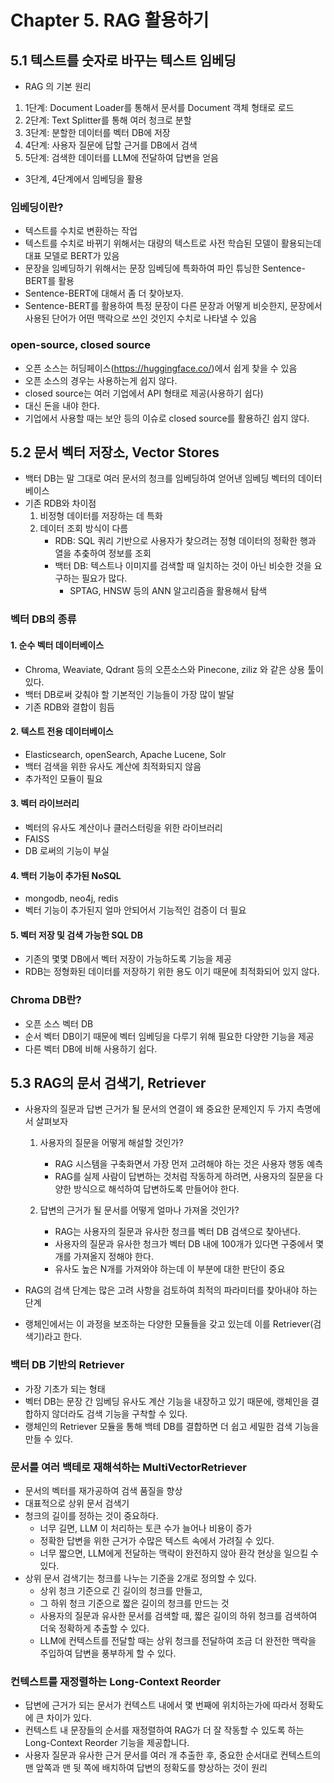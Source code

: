 # Chapter 5. RAG 활용하기

## 5.1 텍스트를 숫자로 바꾸는 텍스트 임베딩

* RAG 의 기본 원리

1. 1단계: Document Loader를 통해서 문서를 Document 객체 형태로 로드
1. 2단계: Text Splitter를 통해 여러 청크로 분할
1. 3단계: 분할한 데이터를 벡터 DB에 저장
1. 4단계: 사용자 질문에 답할 근거를 DB에서 검색
1. 5단계: 검색한 데이터를 LLM에 전달하여 답변을 얻음

* 3단계, 4단계에서 임베딩을 활용

### 임베딩이란?

* 텍스트를 수치로 변환하는 작업
* 텍스트를 수치로 바뀌기 위해서는 대량의 텍스트로 사전 학습된 모델이 활용되는데 대표 모델로 BERT가 있음
* 문장을 임베딩하기 위해서는 문장 임베딩에 특화하여 파인 튜닝한 Sentence-BERT를 활용
* Sentence-BERT에 대해서 좀 더 찾아보자.
* Sentence-BERT를 활용하여 특정 문장이 다른 문장과 어떻게 비슷한지, 문장에서 사용된 단어가 어떤 맥락으로 쓰인 것인지 수치로 나타낼 수 있음

### open-source, closed source

* 오픈 소스는 허딩페이스(https://huggingface.co/)에서 쉽게 찾을 수 있음
* 오픈 소스의 경우는 사용하는게 쉽지 않다.
* closed source는 여러 기업에서 API 형태로 제공(사용하기 쉽다)
* 대신 돈을 내야 한다.
* 기업에서 사용할 때는 보안 등의 이슈로 closed source를 활용하긴 쉽지 않다.


## 5.2 문서 벡터 저장소, Vector Stores

* 백터 DB는 말 그대로 여러 문서의 청크를 임베딩하여 얻어낸 임베딩 벡터의 데이터베이스
* 기존 RDB와 차이점
   1. 비정형 데이터를 저장하는 데 특화
   2. 데이터 조회 방식이 다름
      * RDB: SQL 쿼리 기반으로 사용자가 찾으려는 정형 데이터의 정확한 행과 열을 추춪하여 정보를 조회
      * 백터 DB: 텍스트나 이미지를 검색할 때 일치하는 것이 아닌 비슷한 것을 요구하는 필요가 많다.
        * SPTAG, HNSW 등의 ANN 알고리즘을 활용해서 탐색

### 벡터 DB의 종류

#### 1. 순수 벡터 데이터베이스

* Chroma, Weaviate, Qdrant 등의 오픈소스와 Pinecone, ziliz 와 같은 상용 툴이 있다.
* 백터 DB로써 갖춰야 할 기본적인 기능들이 가장 많이 발달
* 기존 RDB와 결합이 힘듬

#### 2. 텍스트 전용 데이터베이스

* Elasticsearch, openSearch, Apache Lucene, Solr
* 백터 검색을 위한 유사도 계산에 최적화되지 않음
* 추가적인 모듈이 필요

#### 3. 벡터 라이브러리

* 벡터의 유사도 계산이나 클러스터링을 위한 라이브러리
* FAISS
* DB 로써의 기능이 부실

#### 4. 백터 기능이 추가된 NoSQL

* mongodb, neo4j, redis
* 벡터 기능이 추가된지 얼마 안되어서 기능적인 검증이 더 필요

#### 5. 벡터 저장 및 검색 가능한 SQL DB

* 기존의 몇몇 DB에서 벡터 저장이 가능하도록 기능을 제공
* RDB는 정형화된 데이터를 저장하기 위한 용도 이기 때문에 최적화되어 있지 않다.


### Chroma DB란?

* 오픈 소스 벡터 DB
* 순서 벡터 DB이기 때문에 벡터 임베딩을 다루기 위해 필요한 다양한 기능을 제공
* 다른 벡터 DB에 비해 사용하기 쉽다.

## 5.3 RAG의 문서 검색기, Retriever

* 사용자의 질문과 답변 근거가 될 문서의 연결이 왜 중요한 문제인지 두 가지 측명에서 살펴보자
   1. 사용자의 질문을 어떻게 해설할 것인가?
      * RAG 시스템을 구축화면서 가장 먼저 고려해야 하는 것은 사용자 행동 예측
      * RAG를 실제 사람이 답변하는 것처럼 작동하게 하려면, 사용자의 질문을 다양한 방식으로 해석하여 답변하도록 만들어야 한다.

   2. 답변의 근거가 될 문서를 어떻게 얼마나 가져올 것인가?
      * RAG는 사용자의 질문과 유사한 청크를 벡터 DB 검색으로 찾아낸다.
      * 사용자의 질문과 유사한 청크가 벡터 DB 내에 100개가 있다면 구중에서 몇 개를 가져올지 정해야 한다.
      * 유사도 높은 N개를 가져와야 하는데 이 부분에 대한 판단이 중요

* RAG의 검색 단계는 많은 고려 사항을 검토하여 최적의 파라미터를 찾아내야 하는 단계
* 랭체인에서는 이 과정을 보조하는 다양한 모듈들을 갖고 있는데 이를 Retriever(검색기)라고 한다.

### 백터 DB 기반의 Retriever

* 가장 기초가 되는 형태
* 벡터 DB는 문장 간 임베딩 유사도 계산 기능을 내장하고 있기 때문에, 랭체인을 결합하지 않더라도 검색 기능을 구착할 수 있다.
* 랭체인의 Retriever 모듈을 통해 백테 DB를 결합하면 더 쉽고 세밀한 검색 기능을 만들 수 있다.

### 문서를 여러 백테로 재해석하는 MultiVectorRetriever

* 문서의 벡터를 재가공하여 검색 품질을 향상
* 대표적으로 상위 문서 검색기
* 청크의 길이를 정하는 것이 중요하다.
   * 너무 길면, LLM 이 처리하는 토큰 수가 늘어나 비용이 증가
   * 정확한 답변을 위한 근거가 수많은 텍스트 속에서 가려질 수 있다.
   * 너무 짧으면, LLM에게 전달하는 맥락이 완전하지 않아 환각 현상을 일으킬 수 있다.
* 상위 문서 검색기는 청크를 나누는 기준을 2개로 정의할 수 있다.
   * 상위 청크 기준으로 긴 길이의 청크를 만들고,
   * 그 하위 청크 기준으로 짧은 길이의 청크를 만드는 것
   * 사용자의 질문과 유사한 문서를 검색할 때, 짧은 길이의 하위 청크를 검색하여 더욱 정확하게 추출할 수 있다.
   * LLM에 컨텍스트를 전달할 때는 상위 청크를 전달하여 조금 더 완전한 맥락을 주입하여 답변을 풍부하게 할 수 있다.


### 컨텍스트를 재정렬하는 Long-Context Reorder

* 답변에 근거가 되는 문서가 컨텍스트 내에서 몇 번째에 위치하는가에 따라서 정확도에 큰 차이가 있다.
* 컨텍스트 내 문장들의 순서를 재정렬하여 RAG가 더 잘 작동할 수 있도록 하는 Long-Context Reorder 기능을 제공합니다.
* 사용자 질문과 유사한 근거 문서를 여러 개 추출한 후, 중요한 순서대로 컨텍스트의 맨 앞쪽과 맨 뒷 쪽에 배치하여 답변의 정확도를 향상하는 것이 원리


